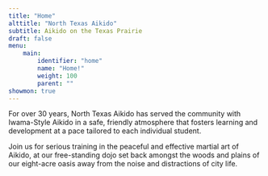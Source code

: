 ```yaml
---
title: "Home"
alttitle: "North Texas Aikido"
subtitle: Aikido on the Texas Prairie
draft: false
menu:
    main:
        identifier: "home"
        name: "Home!"
        weight: 100
        parent: ""
showmon: true
---
```

For over 30 years, North Texas Aikido has served the community with Iwama-Style Aikido in a safe, friendly atmosphere that fosters learning and development at a pace tailored to each individual student.

Join us for serious training in the peaceful and effective martial art of Aikido, at our free-standing dojo set back amongst the woods and plains of our eight-acre oasis away from the noise and distractions of city life.